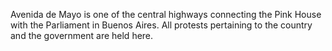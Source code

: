 Avenida de Mayo is one of the central highways connecting the Pink House with the Parliament in Buenos Aires. All protests pertaining to the country and the government are held here.
